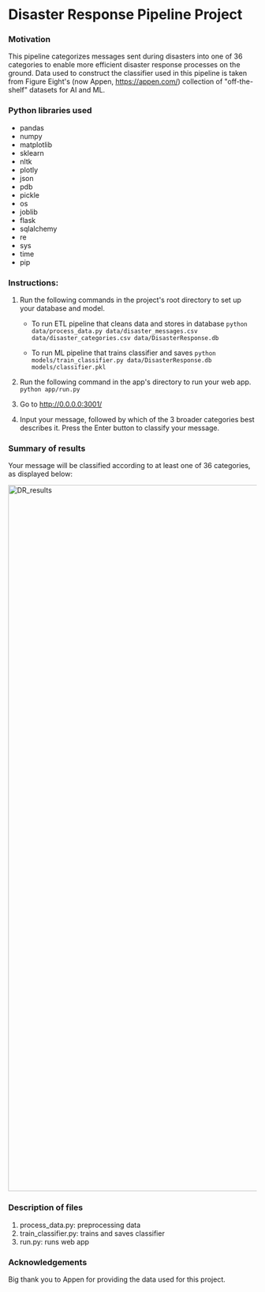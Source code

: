 # Disaster Response Pipeline Project

### Motivation

This pipeline categorizes messages sent during disasters into one of 36 categories to enable more efficient disaster response processes on the ground. Data used to construct the classifier used in this pipeline is taken from Figure Eight's (now Appen, https://appen.com/) collection of "off-the-shelf" datasets for AI and ML.

### Python libraries used

- pandas
- numpy
- matplotlib
- sklearn
- nltk
- plotly
- json
- pdb
- pickle
- os
- joblib
- flask
- sqlalchemy
- re
- sys
- time
- pip

### Instructions:
1. Run the following commands in the project's root directory to set up your database and model.

    - To run ETL pipeline that cleans data and stores in database
        `python data/process_data.py data/disaster_messages.csv data/disaster_categories.csv data/DisasterResponse.db`
        
    - To run ML pipeline that trains classifier and saves
        `python models/train_classifier.py data/DisasterResponse.db models/classifier.pkl`

2. Run the following command in the app's directory to run your web app.
    `python app/run.py`

3. Go to http://0.0.0.0:3001/

4. Input your message, followed by which of the 3 broader categories best describes it. Press the Enter button to classify your message.


### Summary of results

Your message will be classified according to at least one of 36 categories, as displayed below:

<img width="1429" alt="DR_results" src="https://user-images.githubusercontent.com/48768390/114258410-270b2100-997b-11eb-9e03-02dcc7b1cc03.png">

### Description of files

1. process_data.py: preprocessing data
2. train_classifier.py: trains and saves classifier
3. run.py: runs web app

### Acknowledgements

Big thank you to Appen for providing the data used for this project.
